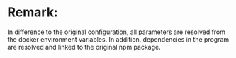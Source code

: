 # Remark:
In difference to the original configuration, all parameters are resolved from the docker environment variables.
In addition, dependencies in the program are resolved and linked to the original npm package.
